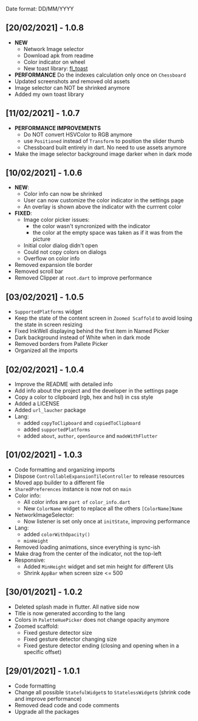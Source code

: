Date format: DD/MM/YYYY

## [20/02/2021] - 1.0.8

- **NEW**
  - Network Image selector
  - Download apk from readme
  - Color indicator on wheel
  - New toast library: [fl_toast](https://pub.dev/packages/fl_toast)
- **PERFORMANCE** Do the indexes calculation only once on `Chessboard`
- Updated screenshots and removed old assets
- Image selector can NOT be shrinked anymore
- Added my own toast library

## [11/02/2021] - 1.0.7

- **PERFORMANCE IMPROVEMENTS**
  - Do NOT convert HSVColor to RGB anymore
  - use `Positioned` instead of `Transform` to position the slider thumb
  - Chessboard built entirely in dart. No need to use assets anymore
- Make the image selector background image darker when in dark mode

## [10/02/2021] - 1.0.6

- **NEW**:
  - Color info can now be shrinked
  - User can now customize the color indicator in the settings page
  - An overlay is shown above the indicator with the currrent color
- **FIXED**:
  - Image color picker issues:
    - the color wasn't syncronized with the indicator
    - the color at the empty space was taken as if it was from the picture
  - Initial color dialog didn't open
  - Could not copy colors on dialogs
  - Overflow on color info
- Removed expansion tile border
- Removed scroll bar
- Removed Clipper at `root.dart` to improve performance

## [03/02/2021] - 1.0.5

- `SupportedPlatforms` widget
- Keep the state of the content screen in `Zoomed Scaffold` to avoid losing the state in screen resizing
- Fixed InkWell displaying behind the first item in Named Picker
- Dark background instead of White when in dark mode
- Removed borders from Pallete Picker
- Organized all the imports

## [02/02/2021] - 1.0.4

- Improve the README with detailed info
- Add info about the project and the developer in the settings page
- Copy a color to clipboard (rgb, hex and hsl) in css style
- Added a LICENSE
- Added `url_laucher` package
- Lang:
  - added `copyToClipboard` and `copiedToClipboard`
  - added `supportedPlatforms`
  - added `about`, `author`, `openSource` and `madeWithFlutter`

## [01/02/2021] - 1.0.3

- Code formatting and organizing imports
- Dispose `ControllableExpansionTileController` to release resources
- Moved app builder to a different file
- `SharedPreferences` instance is now not on `main`
- Color info:
  - All color infos are `part of` `color_info.dart`
  - New `ColorName` widget to replace all the others `[ColorName]Name`
- NetworkImageSelector:
  - Now listener is set only once at `initState`, improving performance
- Lang:
  - added `colorWithOpacity()`
  - `minHeight`
- Removed loading animations, since everything is sync-ish
- Make drag from the center of the indicator, not the top-left
- Responsive:
  - Added `MinHeight` widget and set min height for different UIs
  - Shrink `AppBar` when screen size <= 500

## [30/01/2021] - 1.0.2

- Deleted splash made in flutter. All native side now
- Title is now generated according to the lang
- Colors in `PaletteHuePicker` does not change opacity anymore
- Zoomed scaffold:
  - Fixed gesture detector size
  - Fixed gesture detector changing size
  - Fixed gesture detector ending (closing and opening when in a specific offset)

## [29/01/2021] - 1.0.1

- Code formatting
- Change all possible `StatefulWidget`s to `StatelessWidget`s (shrink code and improve performance)
- Removed dead code and code comments
- Upgrade all the packages
